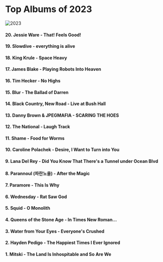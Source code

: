 # Top Albums of 2023

![2023](https://i.imgur.com/8buWJ18.png)

#### 20. Jessie Ware - That! Feels Good!
#### 19. Slowdive - everything is alive
#### 18. King Krule - Space Heavy
#### 17. James Blake - Playing Robots Into Heaven
#### 16. Tim Hecker - No Highs
#### 15. Blur - The Ballad of Darren
#### 14. Black Country, New Road - Live at Bush Hall
#### 13. Danny Brown & JPEGMAFIA - SCARING THE HOES
#### 12. The National - Laugh Track
#### 11. Shame - Food for Worms
#### 10. Caroline Polachek - Desire, I Want to Turn into You
#### 9. Lana Del Rey - Did You Know That There's a Tunnel under Ocean Blvd
#### 8. Parannoul (파란노을) - After the Magic
#### 7. Paramore - This Is Why
#### 6. Wednesday - Rat Saw God
#### 5. Squid - O Monolith
#### 4. Queens of the Stone Age - In Times New Roman...
#### 3. Water from Your Eyes - Everyone's Crushed
#### 2. Hayden Pedigo - The Happiest Times I Ever Ignored
#### 1. Mitski - The Land Is Inhospitable and So Are We
